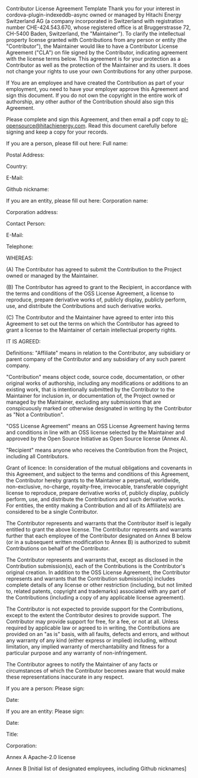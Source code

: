 Contributor License Agreement
Template
Thank you for your interest in cordova-plugin-indexeddb-async owned or managed by Hitachi Energy Switzerland AG (a company incorporated in Switzerland with registration number CHE-424.543.670, whose registered office is at Bruggerstrasse 72, CH-5400 Baden, Switzerland, the "Maintainer"). To clarify the intellectual property license granted with Contributions from any person or entity (the "Contributor"), the Maintainer would like to have a Contributor License Agreement ("CLA") on file signed by the Contributor, indicating agreement with the license terms below. This agreement is for your protection as a Contributor as well as the protection of the Maintainer and its users. It does not change your rights to use your own Contributions for any other purpose.

If You are an employee and have created the Contribution as part of your employment, you need to have your employer approve this Agreement and sign this document. If you do not own the copyright in the entire work of authorship, any other author of the Contribution should also sign this Agreement.

Please complete and sign this Agreement, and then email a pdf copy to pl-opensource@hitachienergy.com. Read this document carefully before signing and keep a copy for your records.

If you are a person, please fill out here:
Full name:

Postal Address:

Country:

E-Mail:

Github nickname:

If you are an entity, please fill out here:
Corporation name:

Corporation address:

Contact Person:

E-Mail:

Telephone:

WHEREAS:

(A) The Contributor has agreed to submit the Contribution to the Project owned or managed by the Maintainer.

(B) The Contributor has agreed to grant to the Recipient, in accordance with the terms and conditions of the OSS License Agreement, a license to reproduce, prepare derivative works of, publicly display, publicly perform, use, and distribute the Contributions and such derivative works.

(C) The Contributor and the Maintainer have agreed to enter into this Agreement to set out the terms on which the Contributor has agreed to grant a license to the Maintainer of certain intellectual property rights.

IT IS AGREED:

Definitions:
"Affiliate" means in relation to the Contributor, any subsidiary or parent company of the Contributor and any subsidiary of any such parent company.

"Contribution" means object code, source code, documentation, or other original works of authorship, including any modifications or additions to an existing work, that is intentionally submitted by the Contributor to the Maintainer for inclusion in, or documentation of, the Project owned or managed by the Maintainer, excluding any submissions that are conspicuously marked or otherwise designated in writing by the Contributor as "Not a Contribution".

"OSS License Agreement" means an OSS License Agreement having terms and conditions in line with an OSS license selected by the Maintainer and approved by the Open Source Initiative as Open Source license (Annex A).

"Recipient" means anyone who receives the Contribution from the Project, including all Contributors.

Grant of licence: In consideration of the mutual obligations and covenants in this Agreement, and subject to the terms and conditions of this Agreement, the Contributor hereby grants to the Maintainer a perpetual, worldwide, non-exclusive, no-charge, royalty-free, irrevocable, transferable copyright license to reproduce, prepare derivative works of, publicly display, publicly perform, use, and distribute the Contributions and such derivative works. For entities, the entity making a Contribution and all of its Affiliate(s) are considered to be a single Contributor.

The Contributor represents and warrants that the Contributor itself is legally entitled to grant the above license. The Contributor represents and warrants further that each employee of the Contributor designated on Annex B below (or in a subsequent written modification to Annex B) is authorized to submit Contributions on behalf of the Contributor.

The Contributor represents and warrants that, except as disclosed in the Contribution submission(s), each of the Contributions is the Contributor's original creation. In addition to the OSS License Agreement, the Contributor represents and warrants that the Contribution submission(s) includes complete details of any license or other restriction (including, but not limited to, related patents, copyright and trademarks) associated with any part of the Contributions (including a copy of any applicable license agreement).

The Contributor is not expected to provide support for the Contributions, except to the extent the Contributor desires to provide support. The Contributor may provide support for free, for a fee, or not at all. Unless required by applicable law or agreed to in writing, the Contributions are provided on an "as is" basis, with all faults, defects and errors, and without any warranty of any kind (either express or implied) including, without limitation, any implied warranty of merchantability and fitness for a particular purpose and any warranty of non-infringement.

The Contributor agrees to notify the Maintainer of any facts or circumstances of which the Contributor becomes aware that would make these representations inaccurate in any respect.

If you are a person:
Please sign:

Date:

If you are an entity:
Please sign:

Date:

Title:

Corporation:

Annex A
Apache-2.0 license

Annex B
[Initial list of designated employees, including Github nicknames]

